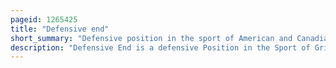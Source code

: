 ```yaml
---
pageid: 1265425
title: "Defensive end"
short_summary: "Defensive position in the sport of American and Canadian football"
description: "Defensive End is a defensive Position in the Sport of Gridiron Football."
---
```

